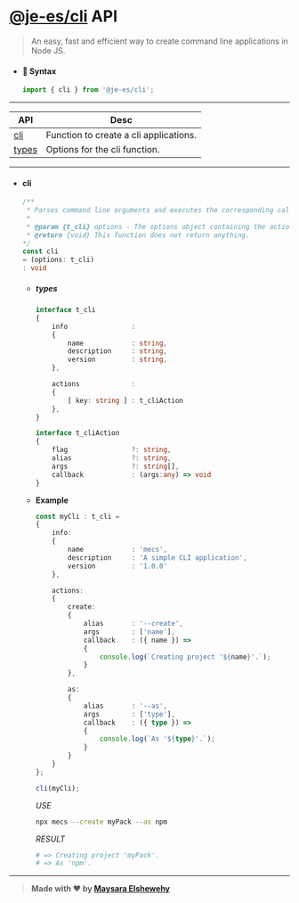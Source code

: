 # [@je-es/cli](../../../README.md) API

> An easy, fast and efficient way to create command line applications in Node JS.

- #### 🌟 Syntax

    ```ts
    import { cli } from '@je-es/cli';
    ```

---

  | API             | Desc                                   |
  | --------------- | -------------------------------------- |
  | [cli](#cli)     | Function to create a cli applications. |
  | [types](#types) | Options for the cli function.          |

---

- #### cli

    ```ts
    /**
     * Parses command line arguments and executes the corresponding callback function.
     *
     * @param {t_cli} options - The options object containing the actions to be executed.
     * @return {void} This function does not return anything.
    */
    const cli
    = (options: t_cli)
    : void
    ```

    - ##### types

        ```ts
        interface t_cli
        {
            info                :
            {
                name            : string,
                description     : string,
                version         : string,
            },

            actions             :
            {
                [ key: string ] : t_cliAction
            },
        }
        ```

        ```ts
        interface t_cliAction
        {
            flag                ?: string,
            alias               ?: string,
            args                ?: string[],
            callback            : (args:any) => void
        }
        ```

    - **Example**

      ```ts
      const myCli : t_cli =
      {
          info:
          {
              name            : 'mecs',
              description     : 'A simple CLI application',
              version         : '1.0.0'
          },

          actions:
          {
              create:
              {
                  alias       : '--create',
                  args        : ['name'],
                  callback    : ({ name }) =>
                  {
                      console.log(`Creating project '${name}'.`);
                  }
              },

              as:
              {
                  alias       : '--as',
                  args        : ['type'],
                  callback    : ({ type }) =>
                  {
                      console.log(`As '${type}'.`);
                  }
              }
          }
      };

      cli(myCli);
      ```

      _USE_

      ```bash
      npx mecs --create myPack --as npm
      ```

      _RESULT_

      ```bash
      # => Creating project 'myPack'.
      # => As 'npm'.
      ```

---

> **Made with ❤ by [Maysara Elshewehy](https://github.com/Maysara-Elshewehy)**
